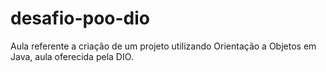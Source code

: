# desafio-poo-dio
Aula referente a criação de um projeto utilizando Orientação a Objetos em Java, aula oferecida pela DIO.
